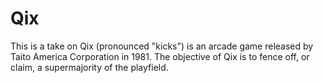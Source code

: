 # Qix
This is a take on Qix (pronounced "kicks") is an arcade game released by Taito America Corporation in 1981. The objective of Qix is to fence off, or claim, a supermajority of the playfield.
